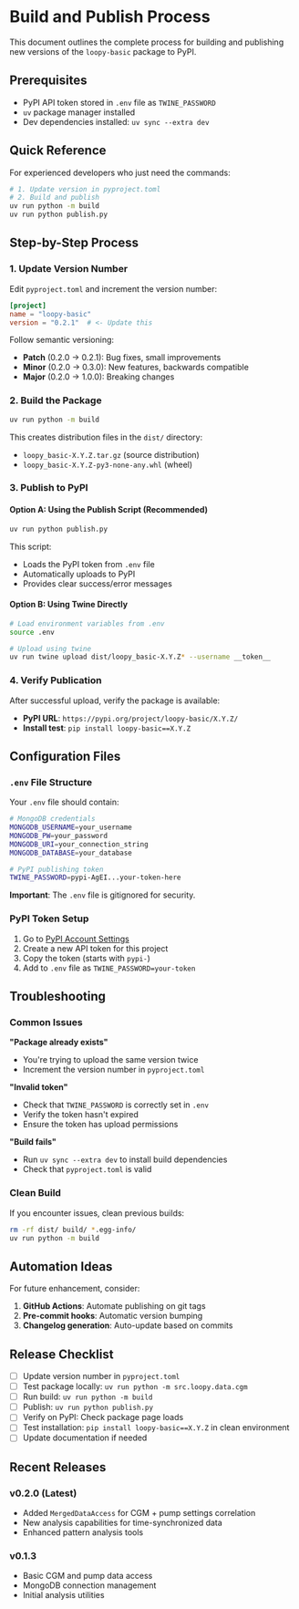 # Build and Publish Process

This document outlines the complete process for building and publishing new versions of the `loopy-basic` package to PyPI.

## Prerequisites

- PyPI API token stored in `.env` file as `TWINE_PASSWORD`
- `uv` package manager installed
- Dev dependencies installed: `uv sync --extra dev`

## Quick Reference

For experienced developers who just need the commands:

```bash
# 1. Update version in pyproject.toml
# 2. Build and publish
uv run python -m build
uv run python publish.py
```

## Step-by-Step Process

### 1. Update Version Number

Edit `pyproject.toml` and increment the version number:

```toml
[project]
name = "loopy-basic"
version = "0.2.1"  # <- Update this
```

Follow semantic versioning:
- **Patch** (0.2.0 → 0.2.1): Bug fixes, small improvements
- **Minor** (0.2.0 → 0.3.0): New features, backwards compatible
- **Major** (0.2.0 → 1.0.0): Breaking changes

### 2. Build the Package

```bash
uv run python -m build
```

This creates distribution files in the `dist/` directory:
- `loopy_basic-X.Y.Z.tar.gz` (source distribution)
- `loopy_basic-X.Y.Z-py3-none-any.whl` (wheel)

### 3. Publish to PyPI

#### Option A: Using the Publish Script (Recommended)

```bash
uv run python publish.py
```

This script:
- Loads the PyPI token from `.env` file
- Automatically uploads to PyPI
- Provides clear success/error messages

#### Option B: Using Twine Directly

```bash
# Load environment variables from .env
source .env

# Upload using twine
uv run twine upload dist/loopy_basic-X.Y.Z* --username __token__
```

### 4. Verify Publication

After successful upload, verify the package is available:
- **PyPI URL**: `https://pypi.org/project/loopy-basic/X.Y.Z/`
- **Install test**: `pip install loopy-basic==X.Y.Z`

## Configuration Files

### `.env` File Structure

Your `.env` file should contain:

```bash
# MongoDB credentials
MONGODB_USERNAME=your_username
MONGODB_PW=your_password
MONGODB_URI=your_connection_string
MONGODB_DATABASE=your_database

# PyPI publishing token
TWINE_PASSWORD=pypi-AgEI...your-token-here
```

**Important**: The `.env` file is gitignored for security.

### PyPI Token Setup

1. Go to [PyPI Account Settings](https://pypi.org/manage/account/)
2. Create a new API token for this project
3. Copy the token (starts with `pypi-`)
4. Add to `.env` file as `TWINE_PASSWORD=your-token`

## Troubleshooting

### Common Issues

**"Package already exists"**
- You're trying to upload the same version twice
- Increment the version number in `pyproject.toml`

**"Invalid token"**
- Check that `TWINE_PASSWORD` is correctly set in `.env`
- Verify the token hasn't expired
- Ensure the token has upload permissions

**"Build fails"**
- Run `uv sync --extra dev` to install build dependencies
- Check that `pyproject.toml` is valid

### Clean Build

If you encounter issues, clean previous builds:

```bash
rm -rf dist/ build/ *.egg-info/
uv run python -m build
```

## Automation Ideas

For future enhancement, consider:

1. **GitHub Actions**: Automate publishing on git tags
2. **Pre-commit hooks**: Automatic version bumping
3. **Changelog generation**: Auto-update based on commits

## Release Checklist

- [ ] Update version number in `pyproject.toml`
- [ ] Test package locally: `uv run python -m src.loopy.data.cgm`
- [ ] Run build: `uv run python -m build`
- [ ] Publish: `uv run python publish.py`
- [ ] Verify on PyPI: Check package page loads
- [ ] Test installation: `pip install loopy-basic==X.Y.Z` in clean environment
- [ ] Update documentation if needed

## Recent Releases

### v0.2.0 (Latest)
- Added `MergedDataAccess` for CGM + pump settings correlation
- New analysis capabilities for time-synchronized data
- Enhanced pattern analysis tools

### v0.1.3
- Basic CGM and pump data access
- MongoDB connection management
- Initial analysis utilities